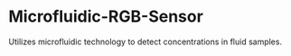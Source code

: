 # Microfluidic-RGB-Sensor
Utilizes microfluidic technology to detect concentrations in fluid samples.
